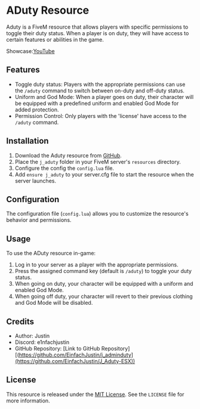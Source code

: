 # ADuty Resource

Aduty is a FiveM resource that allows players with specific permissions to toggle their duty status. When a player is on duty, they will have access to certain features or abilities in the game.

Showcase:[YouTube]([https://youtu.be/6lWM1KtjhtQ)
## Features

- Toggle duty status: Players with the appropriate permissions can use the `/aduty` command to switch between on-duty and off-duty status.
- Uniform and God Mode: When a player goes on duty, their character will be equipped with a predefined uniform and enabled God Mode for added protection.
- Permission Control: Only players with the 'license' have access to the `/aduty` command.

## Installation

1. Download the Aduty resource from [GitHub]([https://github.com/EinfachJustin/j_adminduty]](https://github.com/EinfachJustin/J_Aduty-ESX)).
2. Place the `j_aduty` folder in your FiveM server's `resources` directory.
3. Configure the config the `config.lua` file.
4. Add `ensure j_aduty` to your server.cfg file to start the resource when the server launches.

## Configuration

The configuration file (`config.lua`) allows you to customize the resource's behavior and permissions.


## Usage

To use the ADuty resource in-game:

1. Log in to your server as a player with the appropriate permissions.
2. Press the assigned command key (default is `/aduty`) to toggle your duty status.
3. When going on duty, your character will be equipped with a uniform and enabled God Mode.
4. When going off duty, your character will revert to their previous clothing and God Mode will be disabled.

## Credits

- Author: Justin 
- Discord: e1nfachjustin
- GitHub Repository: [Link to GitHub Repository][(https://github.com/EinfachJustin/j_adminduty](https://github.com/EinfachJustin/J_Aduty-ESX))

## License

This resource is released under the [MIT License](https://opensource.org/licenses/MIT). See the `LICENSE` file for more information.
